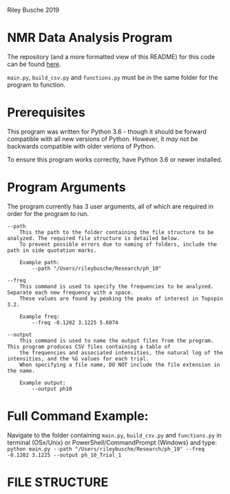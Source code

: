 Riley Busche 2019

# NMR Data Analysis Program

The repository (and a more formatted view of this README) for this code can be found [here](https://github.com/rileybusche/nmr_data_analysis/).

`main.py`, `build_csv.py` and `functions.py` must be in the same folder for the program to function.

# Prerequisites
This program was written for Python 3.6 - though it should be forward compatible with all new versions of Python. However, it *may* not be backwards compatible with older verions of Python. 

To ensure this program works correctly, have Python 3.6 or newer installed.

# Program Arguments
The program currently has 3 user arguments, all of which are required in order for the program to run.

    --path 
        This the path to the folder containing the file structure to be analyzed. The required file structure is detailed below.
        To prevent possible errors due to naming of folders, include the path in side quotation marks.
        
        Example path:
            --path "/Users/rileybusche/Research/ph_10"
    
    --freq
        This command is used to specify the frequencies to be analyzed. Separate each new frequency with a space.
        These values are found by peaking the peaks of interest in Topspin 3.2.

        Example freq:
            --freq -0.1202 3.1225 5.6074
    
    --output
        This command is used to name the output files from the program. This program produces CSV files containing a table of 
        the frequencies and associated intensities, the natural log of the intensities, and the %G values for each trial.
        When specifying a file name, DO NOT include the file extension in the name.

        Example output:
            --output ph10

# Full Command Example:
Navigate to the folder containing `main.py`, `build_csv.py` and `functions.py` in terminal (OSx/Unix) or PowerShell/CommandPrompt (Windows) and type:
    `python main.py --path "/Users/rileybusche/Research/ph_10" --freq -0.1202 3.1225 --output ph_10_Trial_1`

# FILE STRUCTURE